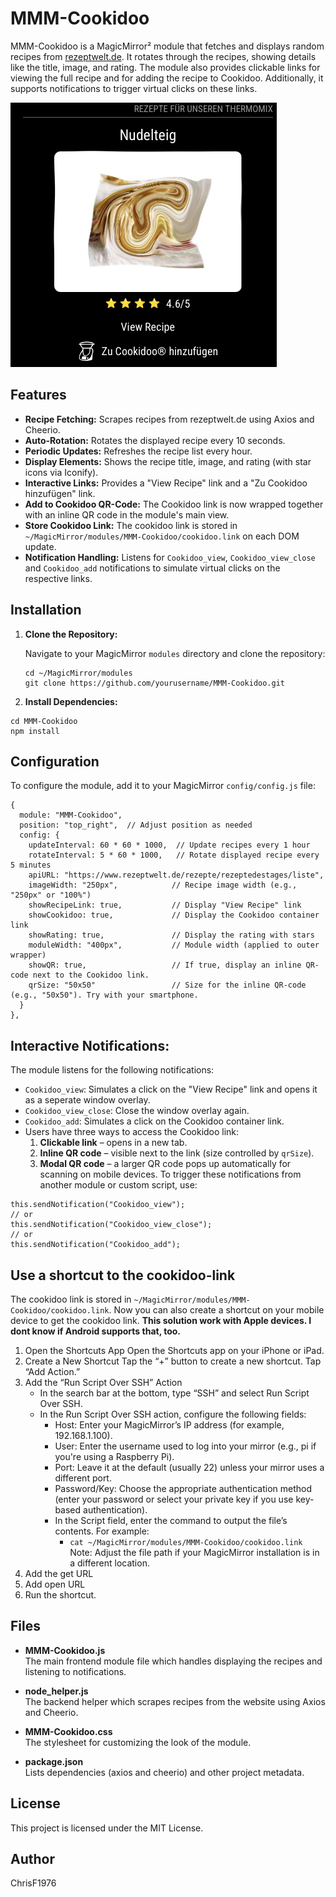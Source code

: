 # MMM-Cookidoo

MMM-Cookidoo is a MagicMirror² module that fetches and displays random recipes from [rezeptwelt.de](https://www.rezeptwelt.de/rezepte/rezeptedestages/liste). It rotates through the recipes, showing details like the title, image, and rating. The module also provides clickable links for viewing the full recipe and for adding the recipe to Cookidoo. Additionally, it supports notifications to trigger virtual clicks on these links.

![MMM-Cook](./MMM-Cookidoo.png)

## Features

- **Recipe Fetching:** Scrapes recipes from rezeptwelt.de using Axios and Cheerio.
- **Auto-Rotation:** Rotates the displayed recipe every 10 seconds.
- **Periodic Updates:** Refreshes the recipe list every hour.
- **Display Elements:** Shows the recipe title, image, and rating (with star icons via Iconify).
- **Interactive Links:** Provides a "View Recipe" link and a "Zu Cookidoo hinzufügen" link.
- **Add to Cookidoo QR-Code:** The Cookidoo link is now wrapped together with an inline QR code in the module's main view.
- **Store Cookidoo Link:** The cookidoo link is stored in `~/MagicMirror/modules/MMM-Cookidoo/cookidoo.link` on each DOM update.
- **Notification Handling:** Listens for `Cookidoo_view`, `Cookidoo_view_close` and `Cookidoo_add` notifications to simulate virtual clicks on the respective links.

## Installation

1. **Clone the Repository:**

   Navigate to your MagicMirror `modules` directory and clone the repository:

   ```
   cd ~/MagicMirror/modules
   git clone https://github.com/yourusername/MMM-Cookidoo.git
   ```

2. **Install Dependencies:**

```
cd MMM-Cookidoo
npm install
```

## Configuration

To configure the module, add it to your MagicMirror `config/config.js` file:
```
{
  module: "MMM-Cookidoo",
  position: "top_right",  // Adjust position as needed
  config: {
    updateInterval: 60 * 60 * 1000,  // Update recipes every 1 hour
    rotateInterval: 5 * 60 * 1000,   // Rotate displayed recipe every 5 minutes
    apiURL: "https://www.rezeptwelt.de/rezepte/rezeptedestages/liste",
    imageWidth: "250px",            // Recipe image width (e.g., "250px" or "100%")
    showRecipeLink: true,           // Display "View Recipe" link
    showCookidoo: true,             // Display the Cookidoo container link
    showRating: true,               // Display the rating with stars
    moduleWidth: "400px",           // Module width (applied to outer wrapper)
    showQR: true,                   // If true, display an inline QR-code next to the Cookidoo link.
    qrSize: "50x50"                 // Size for the inline QR-code (e.g., "50x50"). Try with your smartphone.
  }
},
```



## Interactive Notifications:
The module listens for the following notifications:
- `Cookidoo_view`: Simulates a click on the "View Recipe" link and opens it as a seperate window overlay.
- `Cookidoo_view_close`: Close the window overlay again.
- `Cookidoo_add`: Simulates a click on the Cookidoo container link.
- Users have three ways to access the Cookidoo link:
  1. **Clickable link** – opens in a new tab.
  2. **Inline QR code** – visible next to the link (size controlled by `qrSize`).
  3. **Modal QR code** – a larger QR code pops up automatically for scanning on mobile devices.
To trigger these notifications from another module or custom script, use:
```
this.sendNotification("Cookidoo_view");
// or
this.sendNotification("Cookidoo_view_close");
// or
this.sendNotification("Cookidoo_add");
```
## Use a shortcut to the cookidoo-link
The cookidoo link is stored in `~/MagicMirror/modules/MMM-Cookidoo/cookidoo.link`. Now you can also create a shortcut on your mobile device to get the cookidoo link.
**This solution work with Apple devices. I dont know if Android supports that, too.**
1. Open the Shortcuts App
   Open the Shortcuts app on your iPhone or iPad.
2. Create a New Shortcut
   Tap the “+” button to create a new shortcut.
   Tap “Add Action.”
3. Add the “Run Script Over SSH” Action
   - In the search bar at the bottom, type “SSH” and select Run Script Over SSH.
   - In the Run Script Over SSH action, configure the following fields:
      - Host: Enter your MagicMirror’s IP address (for example, 192.168.1.100).
      - User: Enter the username used to log into your mirror (e.g., pi if you're using a Raspberry Pi).
      - Port: Leave it at the default (usually 22) unless your mirror uses a different port.
      - Password/Key: Choose the appropriate authentication method (enter your password or select your private key if you use key-based authentication).
      - In the Script field, enter the command to output the file’s contents. For example:
         - `cat ~/MagicMirror/modules/MMM-Cookidoo/cookidoo.link`
      Note: Adjust the file path if your MagicMirror installation is in a different location.
4. Add the get URL
5. Add open URL
6. Run the shortcut.

## Files

- **MMM-Cookidoo.js**  
  The main frontend module file which handles displaying the recipes and listening to notifications.

- **node_helper.js**  
  The backend helper which scrapes recipes from the website using Axios and Cheerio.

- **MMM-Cookidoo.css**  
  The stylesheet for customizing the look of the module.

- **package.json**  
  Lists dependencies (axios and cheerio) and other project metadata.

## License

This project is licensed under the MIT License.

## Author

ChrisF1976
